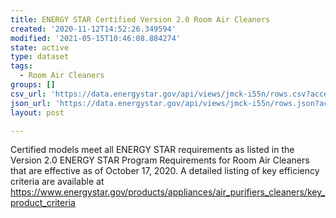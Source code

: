 ```yaml
---
title: ENERGY STAR Certified Version 2.0 Room Air Cleaners
created: '2020-11-12T14:52:26.349594'
modified: '2021-05-15T10:46:08.884274'
state: active
type: dataset
tags:
  - Room Air Cleaners
groups: []
csv_url: 'https://data.energystar.gov/api/views/jmck-i55n/rows.csv?accessType=DOWNLOAD'
json_url: 'https://data.energystar.gov/api/views/jmck-i55n/rows.json?accessType=DOWNLOAD'
layout: post

---
```

Certified models meet all ENERGY STAR requirements as listed in the Version 2.0 ENERGY STAR Program Requirements for Room Air Cleaners that are effective as of October 17, 2020. A detailed listing of key efficiency criteria are available at https://www.energystar.gov/products/appliances/air_purifiers_cleaners/key_product_criteria
